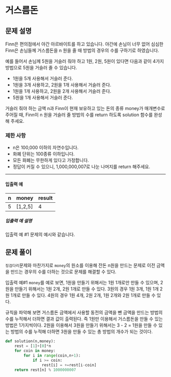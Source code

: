 # 거스름돈

## 문제 설명

Finn은 편의점에서 야간 아르바이트를 하고 있습니다. 야간에 손님이 너무 없어 심심한 Finn은 손님들께 거스름돈을 n 원을 줄 때 방법의 경우의 수를 구하기로 하였습니다.

예를 들어서 손님께 5원을 거슬러 줘야 하고 1원, 2원, 5원이 있다면 다음과 같이 4가지 방법으로 5원을 거슬러 줄 수 있습니다.

- 1원을 5개 사용해서 거슬러 준다.
- 1원을 3개 사용하고, 2원을 1개 사용해서 거슬러 준다.
- 1원을 1개 사용하고, 2원을 2개 사용해서 거슬러 준다.
- 5원을 1개 사용해서 거슬러 준다.

거슬러 줘야 하는 금액 n과 Finn이 현재 보유하고 있는 돈의 종류 money가 매개변수로 주어질 때, Finn이 n 원을 거슬러 줄 방법의 수를 return 하도록 solution 함수를 완성해 주세요.

### 제한 사항

- n은 100,000 이하의 자연수입니다.
- 화폐 단위는 100종류 이하입니다.
- 모든 화폐는 무한하게 있다고 가정합니다.
- 정답이 커질 수 있으니, 1,000,000,007로 나눈 나머지를 return 해주세요.

------

#### 입출력 예

| n    | money   | result |
| ---- | ------- | ------ |
| 5    | [1,2,5] | 4      |

##### 입출력 예 설명

입출력 예 #1
문제의 예시와 같습니다.

## 문제 풀이

`징검다리`문제와 마찬가지로 `money`의 원소를 이용해 잔돈 n원을 만드는 문제로 이전 금액을 만드는 경우의 수를 더하는 것으로 문제를 해결할 수 있다.

입출력 예#1 `money`를 예로 보면, 1원을 만들기 위해서는 1원 1개로만 만들 수 있으며, 2원을 만들기 위해서는 1원 2개, 2원 1개로 만들 수 있다. 3원의 경우 1원 3개, 1원 1개 2원 1개로 만들 수 있다. 4원의 경우 1원 4개, 2원 2개, 1원 2개와 2원 1개로 만들 수 있다. 

규칙을 파악해 보면 거스름돈 금액에서 사용할 동전의 금액을 뺀 금액을 만드는 방법의 수를 누적해서 더하면 결과 값이 출력된다. 즉 1원만 이용해서 거스름돈을 만들 수 있는 방법은 1가지씩이다. 2원을 이용해서 3원을 만들기 위해서는 3 - 2 = 1원을 만들 수 있는 방법의 수를 누적해 더하면 3원을 만들 수 있는 총 방법의 개수가 되는 것이다.

```python
def solution(n,money):
    rest = [1]+[0]*n
    for coin in money:
        for i in range(coin,n+1):
            if i >= coin:
                rest[i] = +=rest[i-coin]
    return rest[n] % 1000000007
```

 
